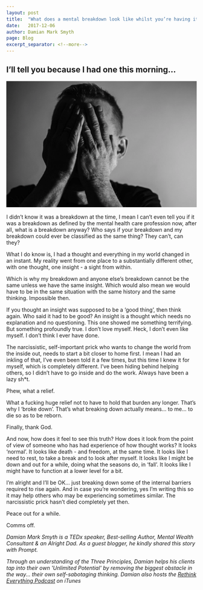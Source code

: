 ```yaml
---
layout: post
title:  "What does a mental breakdown look like whilst you’re having it?"
date:   2017-12-06
author: Damian Mark Smyth
page: Blog
excerpt_separator: <!--more-->
---
```


## I’ll tell you because I had one this morning...
<img src = "/img/breakdown.png" alt = "Break down" />

I didn’t know it was a breakdown at the time, I mean I can’t even tell you if it was a breakdown as defined by the mental health care profession now, after all, what is a breakdown anyway? Who says if your breakdown and my breakdown could ever be classified as the same thing? They can’t, can they?

What I do know is, I had a thought and everything in my world changed in an instant. My reality went from one place to a substantially different other, with one thought, one insight - a sight from within.

Which is why my breakdown and anyone else’s breakdown cannot be the same unless we have the same insight. Which would also mean we would have to be in the same situation with the same history and the same thinking. Impossible then.

If you thought an insight was supposed to be a ‘good thing’, then think again. Who said it had to be good? An insight is a thought which needs no explanation and no questioning. This one showed me something terrifying. But something profoundly true. I don’t love myself. Heck, I don’t even like myself. I don’t think I ever have done.

The narcissistic, self-important prick who wants to change the world from the inside out, needs to start a bit closer to home first. I mean I had an inkling of that, I’ve even been told it a few times, but this time I knew it for myself, which is completely different. I’ve been hiding behind helping others, so I didn’t have to go inside and do the work. Always have been a lazy sh*t.

Phew, what a relief.

What a fucking huge relief not to have to hold that burden any longer. That’s why I ‘broke down’. That’s what breaking down actually means... to me... to die so as to be reborn.

Finally, thank God.

And now, how does it feel to see this truth? How does it look from the point of view of someone who has had experience of how thought works? It looks ‘normal’. It looks like death - and freedom, at the same time. It looks like I need to rest, to take a break and to look after myself. It looks like I might be down and out for a while, doing what the seasons do, in ‘fall’. It looks like I might have to function at a lower level for a bit.

I’m alright and I’ll be OK... just breaking down some of the internal barriers required to rise again. And in case you’re wondering, yes I’m writing this so it may help others who may be experiencing sometimes similar. The narcissistic prick hasn’t died completely yet then.

Peace out for a while.

Comms off.

_Damian Mark Smyth is a TEDx speaker, Best-selling Author, Mental Wealth Consultant & an Alright Dad. As a guest blogger, he kindly shared this story with Prompt._

_Through an understanding of the Three Principles, Damian helps his clients tap into their own 'Unlimited Potential' by removing the biggest obstacle in the way... their own self-sabotaging thinking. Damian also hosts the [Rethink Everything Podcast](https://www.google.com/url?sa=t&rct=j&q=&esrc=s&source=web&cd=1&ved=0ahUKEwjc5JCgjPvXAhWKS98KHdiFCz0QFggnMAA&url=https%3A%2F%2Fitunes.apple.com%2Fus%2Fpodcast%2Frethink-everything%2Fid1203901025%3Fmt%3D2&usg=AOvVaw0LN8LGL0vsBppOpl-QiZ3O) on iTunes_
